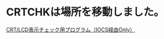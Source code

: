 # CRTCHKは場所を移動しました。  
[CRT/LCD表示チェック用プログラム（IOCS経由Only）](https://github.com/kata68k/-X68000-CRTCHK.x/)
